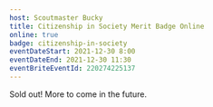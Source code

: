 ```yaml
---
host: Scoutmaster Bucky
title: Citizenship in Society Merit Badge Online
online: true
badge: citizenship-in-society
eventDateStart: 2021-12-30 8:00
eventDateEnd: 2021-12-30 11:30
eventBriteEventId: 220274225137
---
```


Sold out! More to come in the future.
